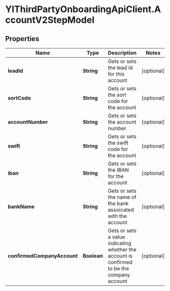 # YlThirdPartyOnboardingApiClient.AccountV2StepModel

## Properties

Name | Type | Description | Notes
------------ | ------------- | ------------- | -------------
**leadId** | **String** | Gets or sets the lead id for this account | [optional] 
**sortCode** | **String** | Gets or sets the sort code for the account | [optional] 
**accountNumber** | **String** | Gets or sets the account number | [optional] 
**swift** | **String** | Gets or sets the swift code for the account | [optional] 
**iban** | **String** | Gets or sets the IBAN for the account | [optional] 
**bankName** | **String** | Gets or sets the name of the bank assoicated with the account | [optional] 
**confirmedCompanyAccount** | **Boolean** | Gets or sets a value indicating whether the account is confirmed to be the company account | [optional] 


